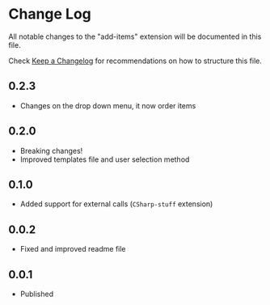 # Change Log

All notable changes to the "add-items" extension will be documented in this file.

Check [Keep a Changelog](http://keepachangelog.com/) for recommendations on how to structure this file.

## 0.2.3

- Changes on the drop down menu, it now order items

## 0.2.0

- Breaking changes!
- Improved templates file and user selection method

## 0.1.0

- Added support for external calls (`CSharp-stuff` extension)

## 0.0.2

- Fixed and improved readme file

## 0.0.1

- Published
